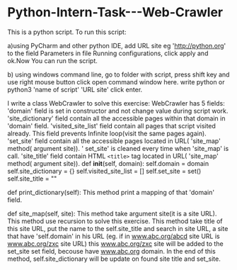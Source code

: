 
# Python-Intern-Task---Web-Crawler
This is a python script. To run this script:

a)using PyCharm and other python IDE, add URL site  eg 'http://python.org' to the field Parameters in file Running configurations, click apply and ok.Now You can run the script. 

 b) using windows command line, go to folder with script, press shift key and use right mouse button click open command window here. write python or python3 'name of script' 'URL site' click enter. 

I write a class WebCrawler to solve this exercise:
WebCrawler has 5 fields:
'domain' field is set in constructor and not change value during script work.
'site_dictionary' field contain all the accessible pages within that domain in 'domain' field.
'visited_site_list' field contain all pages that script visited already.
 This field prevents Infinite loop(visit the same pages again).
'set_site' field contain all the accessible pages located in URL( 'site_map' method( argument site)).                                     ' set_site' is cleaned every time when 'site_map' is call.
'site_title' field contain HTML `<title>` tag located in URL( 'site_map' method( argument site)).
 def __init__(self, domain):
 self.domain = domain
 self.site_dictionary = {}
 self.visited_site_list = []
 self.set_site = set()
 self.site_title = ""
 
 def print_dictionary(self):
 This method print a mapping of that 'domain' field.
 
 def site_map(self, site):
 This method take argument site(it is a site URL).
 This method use recursion to solve this exercise. 
 This method take title of this site URL, put the name to the self.site_title and
 search in site URL, a site that have 'self.domain' in his URL
 (eg. if in www.abc.org/abcd site URL is www.abc.org/zxc site URL) this www.abc.org/zxc site will be added to the
  set_site set field, becouse have www.abc.org domain. In the end of this method, self.site_dictionary will be update
  on found site title and set_site.
  
